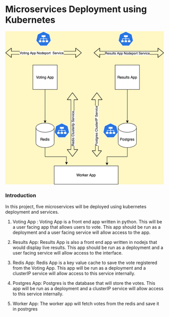 # Microservices Deployment using Kubernetes



![Architecture Diagram](./Microservices.png?raw=true "Architecture")

### Introduction 

In this project, five microservices will be deployed using kubernetes deployment and services.

1. Voting App : Voting App is a front end app written in python. This will be a user facing app that allows users to vote. This app should be run as  a deployment and a user facing service will allow access to the app.
>
2. Results App: Results App is also a front end app written in nodejs that would display live results. This app should be run as  a deployment and a user facing service will allow access to the interface.
>
3. Redis App: Redis App is a key value cache to save the vote registered from the Voting App. This app will be run as a deployment and a clusterIP service  will allow access to this service internally.
>
4. Postgres App: Postgres is the database that will store the votes. This app will be run as a deployment and a clusterIP service  will allow access to this service internally.
>
5. Worker App: The worker app will fetch votes from the redis and save it in postrgres


